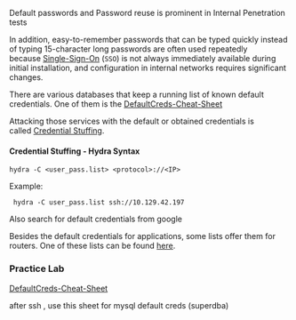
Default passwords and Password reuse is prominent in Internal Penetration tests

In addition, easy-to-remember passwords that can be typed quickly instead of typing 15-character long passwords are often used repeatedly because [Single-Sign-On](https://en.wikipedia.org/wiki/Single_sign-on) (`SSO`) is not always immediately available during initial installation, and configuration in internal networks requires significant changes.

There are various databases that keep a running list of known default credentials. One of them is the [DefaultCreds-Cheat-Sheet](https://github.com/ihebski/DefaultCreds-cheat-sheet)

Attacking those services with the default or obtained credentials is called [Credential Stuffing](https://owasp.org/www-community/attacks/Credential_stuffing).

#### Credential Stuffing - Hydra Syntax

```shell-session
hydra -C <user_pass.list> <protocol>://<IP>
```

Example:
```shell-session
 hydra -C user_pass.list ssh://10.129.42.197
```


Also search for default credentials from google

Besides the default credentials for applications, some lists offer them for routers. One of these lists can be found [here](https://www.softwaretestinghelp.com/default-router-username-and-password-list/).


### Practice Lab

[DefaultCreds-Cheat-Sheet](https://github.com/ihebski/DefaultCreds-cheat-sheet)

after ssh , use this sheet for mysql default creds
(superdba)